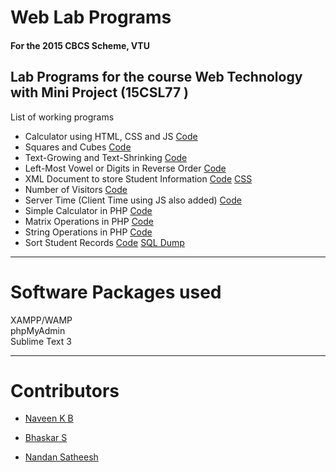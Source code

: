 

# Web Lab Programs 

#### For the 2015 CBCS Scheme, VTU
Lab Programs for the course Web Technology with Mini Project  (15CSL77 )
---
List of working programs 

- Calculator using HTML, CSS and JS [Code](https://github.com/NandanSatheesh/Web-Lab-Programs/blob/master/p1.html)
- Squares and Cubes [Code](https://github.com/NandanSatheesh/Web-Lab-Programs/blob/master/p2.html)
- Text-Growing and Text-Shrinking [Code](https://github.com/NandanSatheesh/Web-Lab-Programs/blob/master/p3.html)
- Left-Most Vowel or Digits in Reverse Order [Code](https://github.com/NandanSatheesh/Web-Lab-Programs/blob/master/p4.html)
- XML Document to store Student Information [Code](https://github.com/NandanSatheesh/Web-Lab-Programs/blob/master/p5.xml) [CSS](https://github.com/NandanSatheesh/Web-Lab-Programs/blob/master/5.css)
- Number of Visitors [Code](https://github.com/NandanSatheesh/Web-Lab-Programs/blob/master/p6.php)
- Server Time (Client Time using JS also added) [Code](https://github.com/NandanSatheesh/Web-Lab-Programs/blob/master/p7.php)
- Simple Calculator in PHP [Code](https://github.com/NandanSatheesh/Web-Lab-Programs/blob/master/p8a.php)
-  Matrix Operations in PHP [Code](https://github.com/NandanSatheesh/Web-Lab-Programs/blob/master/p8b.php)
- String Operations in PHP [Code](https://github.com/NandanSatheesh/Web-Lab-Programs/blob/master/p9.php)
- Sort Student Records [Code](https://github.com/NandanSatheesh/Web-Lab-Programs/blob/master/p10.php) [SQL Dump](https://github.com/NandanSatheesh/Web-Lab-Programs/blob/master/weblab.sql)

---
# Software Packages used 
   
XAMPP/WAMP     
phpMyAdmin  
Sublime Text 3

  
---
# Contributors 

- [Naveen K B](https://github.com/YaegerKnight)

- [Bhaskar S](https://github.com/bhaskars2197)

- [Nandan Satheesh](https://github.com/NandanSatheesh)
